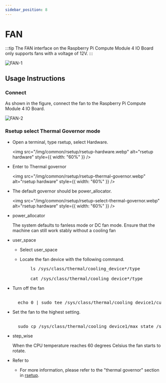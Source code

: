 ```yaml
---
sidebar_position: 8
---
```


# FAN

:::tip
The FAN interface on the Raspberry Pi Compute Module 4 IO Board only supports fans with a voltage of 12V.
:::

![FAN-1](/img/cm3j/fan-1.webp)

## Usage Instructions

### Connect

As shown in the figure, connect the fan to the Raspberry Pi Compute Module 4 IO Board.

![FAN-2](/img/cm3j/fan-2.webp)

### Rsetup select Thermal Governor mode

- Open a terminal, type rsetup, select Hardware.

  <img
  src="/img/common/rsetup/rsetup-hardware.webp"
  alt="rsetup hardware"
  style={{ width: "60%" }}
  />

- Enter to Thermal governor

  <img
  src="/img/common/rsetup/rsetup-thermal-governor.webp"
  alt="rsetup hardware"
  style={{ width: "60%" }}
  />

- The default governor should be power_allocator.

  <img
  src="/img/common/rsetup/rsetup-select-thermal-governor.webp"
  alt="rsetup hardware"
  style={{ width: "60%" }}
  />

- power_allocator

  The system defaults to fanless mode or DC fan mode. Ensure that the machine can still work stably without a cooling fan

- user_space

  - Select user_space

  - Locate the fan device with the following command.

    <pre>
        ls /sys/class/thermal/cooling_device*/type <br />
        cat /sys/class/thermal/cooling_device*/type
    </pre>

- Turn off the fan

  <pre style={{ whiteSpace: "nowrap" }}>
    <!-- prettier-ignore -->
    echo 0 | sudo tee /sys/class/thermal/cooling_device1/cur_state  
  </pre>

- Set the fan to the highest setting.

  <pre style={{ whiteSpace: "nowrap" }}>
    <!-- prettier-ignore -->
    sudo cp /sys/class/thermal/cooling_device1/max_state /sys/class/thermal/cooling_device1/cur_state  
  </pre>

- step_wise

  When the CPU temperature reaches 60 degrees Celsius the fan starts to rotate.

- Refer to

  - For more information, please refer to the "thermal governor" section in [rsetup](../../../os-config/rsetup.md).
